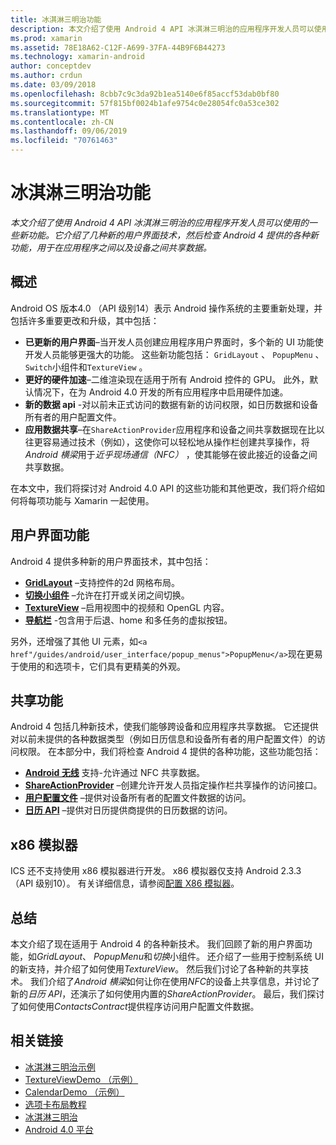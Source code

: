 ```yaml
---
title: 冰淇淋三明治功能
description: 本文介绍了使用 Android 4 API 冰淇淋三明治的应用程序开发人员可以使用的一些新功能。 它介绍了几种新的用户界面技术，然后检查 Android 4 提供的各种新功能，用于在应用程序之间以及设备之间共享数据。
ms.prod: xamarin
ms.assetid: 78E18A62-C12F-A699-37FA-44B9F6B44273
ms.technology: xamarin-android
author: conceptdev
ms.author: crdun
ms.date: 03/09/2018
ms.openlocfilehash: 8cbb7c9c3da92b1ea5140e6f85accf53dab0bf80
ms.sourcegitcommit: 57f815bf0024b1afe9754c0e28054fc0a53ce302
ms.translationtype: MT
ms.contentlocale: zh-CN
ms.lasthandoff: 09/06/2019
ms.locfileid: "70761463"
---
```

# <a name="ice-cream-sandwich-features"></a>冰淇淋三明治功能

_本文介绍了使用 Android 4 API 冰淇淋三明治的应用程序开发人员可以使用的一些新功能。它介绍了几种新的用户界面技术，然后检查 Android 4 提供的各种新功能，用于在应用程序之间以及设备之间共享数据。_

## <a name="overview"></a>概述

Android OS 版本4.0 （API 级别14）表示 Android 操作系统的主要重新处理，并包括许多重要更改和升级，其中包括：

- **已更新的用户界面**–当开发人员创建应用程序用户界面时，多个新的 UI 功能使开发人员能够更强大的功能。 这些新功能包括： `GridLayout` 、 `PopupMenu` 、 `Switch`小组件和`TextureView` 。 
- **更好的硬件加速**–二维渲染现在适用于所有 Android 控件的 GPU。 此外，默认情况下，在为 Android 4.0 开发的所有应用程序中启用硬件加速。 
- **新的数据 api** -对以前未正式访问的数据有新的访问权限，如日历数据和设备所有者的用户配置文件。 
- **应用数据共享**–在`ShareActionProvider`应用程序和设备之间共享数据现在比以往更容易通过技术（例如），这使你可以轻松地从操作栏创建共享操作，将*Android 横梁*用于*近乎现场通信（NFC）* ，使其能够在彼此接近的设备之间共享数据。 

在本文中，我们将探讨对 Android 4.0 API 的这些功能和其他更改，我们将介绍如何将每项功能与 Xamarin 一起使用。

## <a name="user-interface-features"></a>用户界面功能

Android 4 提供多种新的用户界面技术，其中包括：

- **[GridLayout](~/android/user-interface/layouts/grid-layout.md)** –支持控件的2d 网格布局。 
- **[切换小组件](~/android/user-interface/controls/switch.md)** –允许在打开或关闭之间切换。 
- **[TextureView](~/android/user-interface/controls/texture-view.md)** –启用视图中的视频和 OpenGL 内容。 
- **[导航栏](~/android/user-interface/controls/navigation-bar.md)** -包含用于后退、home 和多任务的虚拟按钮。 

另外，还增强了其他 UI 元素，如`<a href"/guides/android/user_interface/popup_menus">PopupMenu</a>`现在更易于使用的和选项卡，它们具有更精美的外观。

## <a name="sharing-features"></a>共享功能

Android 4 包括几种新技术，使我们能够跨设备和应用程序共享数据。 它还提供对以前未提供的各种数据类型（例如日历信息和设备所有者的用户配置文件）的访问权限。 在本部分中，我们将检查 Android 4 提供的各种功能，这些功能包括：

- **[Android 无线](~/android/platform/android-beam.md)** 支持-允许通过 NFC 共享数据。
- **[ShareActionProvider](~/android/user-interface/controls/action-bar.md)** –创建允许开发人员指定操作栏共享操作的访问接口。 
- **[用户配置文件](~/android/user-interface/user-profile.md)** –提供对设备所有者的配置文件数据的访问。 
- **[日历 API](~/android/user-interface/controls/calendar.md)** –提供对日历提供商提供的日历数据的访问。 

## <a name="x86-emulators"></a>x86 模拟器

ICS 还不支持使用 x86 模拟器进行开发。 x86 模拟器仅支持 Android 2.3.3 （API 级别10）。 有关详细信息，请参阅[配置 X86 模拟器](~/android/get-started/installation/android-emulator/index.md)。

## <a name="summary"></a>总结

本文介绍了现在适用于 Android 4 的各种新技术。 我们回顾了新的用户界面功能，如*GridLayout*、 *PopupMenu*和*切换*小组件。 还介绍了一些用于控制系统 UI 的新支持，并介绍了如何使用*TextureView*。 然后我们讨论了各种新的共享技术。 我们介绍了*Android 横梁*如何让你在使用*NFC*的设备上共享信息，并讨论了新的*日历 API*，还演示了如何使用内置的*ShareActionProvider*。
最后，我们探讨了如何使用*ContactsContract*提供程序访问用户配置文件数据。

## <a name="related-links"></a>相关链接

- [冰淇淋三明治示例](https://docs.microsoft.com/samples/xamarin/monodroid-samples/platformfeatures-ics-samples)
- [TextureViewDemo （示例）](https://docs.microsoft.com/samples/xamarin/monodroid-samples/textureviewdemo)
- [CalendarDemo （示例）](https://docs.microsoft.com/samples/xamarin/monodroid-samples/calendardemo)
- [选项卡布局教程](~/android/user-interface/layouts/tab-layout/index.md)
- [冰淇淋三明治](https://developer.android.com/about/versions/android-4.0-highlights.html)
- [Android 4.0 平台](https://developer.android.com/about/versions/android-4.0.html)
